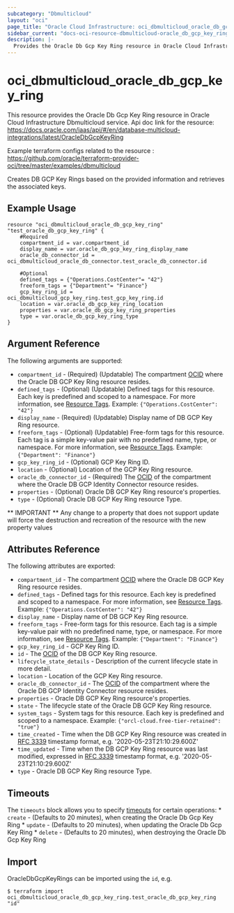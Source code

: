 ```yaml
---
subcategory: "Dbmulticloud"
layout: "oci"
page_title: "Oracle Cloud Infrastructure: oci_dbmulticloud_oracle_db_gcp_key_ring"
sidebar_current: "docs-oci-resource-dbmulticloud-oracle_db_gcp_key_ring"
description: |-
  Provides the Oracle Db Gcp Key Ring resource in Oracle Cloud Infrastructure Dbmulticloud service
---
```


# oci_dbmulticloud_oracle_db_gcp_key_ring
This resource provides the Oracle Db Gcp Key Ring resource in Oracle Cloud Infrastructure Dbmulticloud service.
Api doc link for the resource: https://docs.oracle.com/iaas/api/#/en/database-multicloud-integrations/latest/OracleDbGcpKeyRing

Example terraform configs related to the resource : https://github.com/oracle/terraform-provider-oci/tree/master/examples/dbmulticloud

Creates DB GCP Key Rings based on the provided information and retrieves the associated keys.


## Example Usage

```hcl
resource "oci_dbmulticloud_oracle_db_gcp_key_ring" "test_oracle_db_gcp_key_ring" {
	#Required
	compartment_id = var.compartment_id
	display_name = var.oracle_db_gcp_key_ring_display_name
	oracle_db_connector_id = oci_dbmulticloud_oracle_db_connector.test_oracle_db_connector.id

	#Optional
	defined_tags = {"Operations.CostCenter"= "42"}
	freeform_tags = {"Department"= "Finance"}
	gcp_key_ring_id = oci_dbmulticloud_gcp_key_ring.test_gcp_key_ring.id
	location = var.oracle_db_gcp_key_ring_location
	properties = var.oracle_db_gcp_key_ring_properties
	type = var.oracle_db_gcp_key_ring_type
}
```

## Argument Reference

The following arguments are supported:

* `compartment_id` - (Required) (Updatable) The compartment [OCID](https://docs.cloud.oracle.com/iaas/Content/General/Concepts/identifiers.htm) where the Oracle DB GCP Key Ring resource resides.
* `defined_tags` - (Optional) (Updatable) Defined tags for this resource. Each key is predefined and scoped to a namespace. For more information, see [Resource Tags](https://docs.cloud.oracle.com/iaas/Content/General/Concepts/resourcetags.htm).  Example: `{"Operations.CostCenter": "42"}` 
* `display_name` - (Required) (Updatable) Display name of DB GCP Key Ring resource.
* `freeform_tags` - (Optional) (Updatable) Free-form tags for this resource. Each tag is a simple key-value pair with no predefined name, type, or namespace. For more information, see [Resource Tags](https://docs.cloud.oracle.com/iaas/Content/General/Concepts/resourcetags.htm).  Example: `{"Department": "Finance"}` 
* `gcp_key_ring_id` - (Optional) GCP Key Ring ID.
* `location` - (Optional) Location of the GCP Key Ring resource.
* `oracle_db_connector_id` - (Required) The [OCID](https://docs.cloud.oracle.com/iaas/Content/General/Concepts/identifiers.htm) of the compartment where the Oracle DB GCP Identity Connector resource resides.
* `properties` - (Optional) Oracle DB GCP Key Ring resource's properties.
* `type` - (Optional) Oracle DB GCP Key Ring resource Type.


** IMPORTANT **
Any change to a property that does not support update will force the destruction and recreation of the resource with the new property values

## Attributes Reference

The following attributes are exported:

* `compartment_id` - The compartment [OCID](https://docs.cloud.oracle.com/iaas/Content/General/Concepts/identifiers.htm) where the Oracle DB GCP Key Ring resource resides.
* `defined_tags` - Defined tags for this resource. Each key is predefined and scoped to a namespace. For more information, see [Resource Tags](https://docs.cloud.oracle.com/iaas/Content/General/Concepts/resourcetags.htm).  Example: `{"Operations.CostCenter": "42"}` 
* `display_name` - Display name of DB GCP Key Ring resource.
* `freeform_tags` - Free-form tags for this resource. Each tag is a simple key-value pair with no predefined name, type, or namespace. For more information, see [Resource Tags](https://docs.cloud.oracle.com/iaas/Content/General/Concepts/resourcetags.htm).  Example: `{"Department": "Finance"}` 
* `gcp_key_ring_id` - GCP Key Ring ID.
* `id` - The [OCID](https://docs.cloud.oracle.com/iaas/Content/General/Concepts/identifiers.htm) of the DB GCP Key Ring resource.
* `lifecycle_state_details` - Description of the current lifecycle state in more detail.
* `location` - Location of the GCP Key Ring resource.
* `oracle_db_connector_id` - The [OCID](https://docs.cloud.oracle.com/iaas/Content/General/Concepts/identifiers.htm) of the compartment where the Oracle DB GCP Identity Connector resource resides.
* `properties` - Oracle DB GCP Key Ring resource's properties.
* `state` - The lifecycle state of the Oracle DB GCP Key Ring resource.
* `system_tags` - System tags for this resource. Each key is predefined and scoped to a namespace.  Example: `{"orcl-cloud.free-tier-retained": "true"}` 
* `time_created` - Time when the DB GCP Key Ring resource was created in [RFC 3339](https://tools.ietf.org/html/rfc3339) timestamp format, e.g. '2020-05-23T21:10:29.600Z' 
* `time_updated` - Time when the DB GCP Key Ring resource was last modified, expressed in [RFC 3339](https://tools.ietf.org/html/rfc3339) timestamp format, e.g. '2020-05-23T21:10:29.600Z' 
* `type` - Oracle DB GCP Key Ring resource Type.

## Timeouts

The `timeouts` block allows you to specify [timeouts](https://registry.terraform.io/providers/oracle/oci/latest/docs/guides/changing_timeouts) for certain operations:
	* `create` - (Defaults to 20 minutes), when creating the Oracle Db Gcp Key Ring
	* `update` - (Defaults to 20 minutes), when updating the Oracle Db Gcp Key Ring
	* `delete` - (Defaults to 20 minutes), when destroying the Oracle Db Gcp Key Ring


## Import

OracleDbGcpKeyRings can be imported using the `id`, e.g.

```
$ terraform import oci_dbmulticloud_oracle_db_gcp_key_ring.test_oracle_db_gcp_key_ring "id"
```

